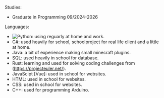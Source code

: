 Studies:
- Graduate in Programming 09/2024-2026

Languages:
- ![Python]([https://cdn.worldvectorlogo.com/logos/python-4.svg] "a title"): using reguarly at home and work.
- C#: used heavily for school, schoolproject for real life client and a little at home.
- Java: a bit of experience making small minecraft plugins.
- SQL: used heavily in school for database.
- Rust: learning and used for solving coding challenges from (https://projecteuler.net/).
- JavaScipt [Vue]: used in school for websites.
- HTML: used in school for websites.
- CSS: used in school for websites.
- C++: used for programming Arduino.
